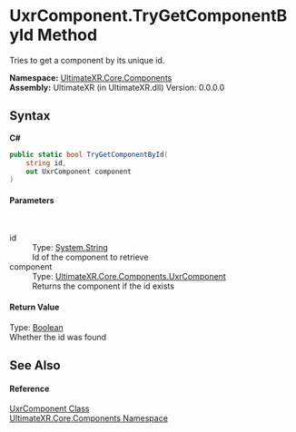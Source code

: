 # UxrComponent.TryGetComponentById Method 
 

Tries to get a component by its unique id.

**Namespace:**&nbsp;<a href="N_UltimateXR_Core_Components">UltimateXR.Core.Components</a><br />**Assembly:**&nbsp;UltimateXR (in UltimateXR.dll) Version: 0.0.0.0

## Syntax

**C#**<br />
``` C#
public static bool TryGetComponentById(
	string id,
	out UxrComponent component
)
```


#### Parameters
&nbsp;<dl><dt>id</dt><dd>Type: <a href="https://docs.microsoft.com/dotnet/api/system.string" target="_blank" rel="noopener noreferrer">System.String</a><br />Id of the component to retrieve</dd><dt>component</dt><dd>Type: <a href="T_UltimateXR_Core_Components_UxrComponent">UltimateXR.Core.Components.UxrComponent</a><br />Returns the component if the id exists</dd></dl>

#### Return Value
Type: <a href="https://docs.microsoft.com/dotnet/api/system.boolean" target="_blank" rel="noopener noreferrer">Boolean</a><br />Whether the id was found

## See Also


#### Reference
<a href="T_UltimateXR_Core_Components_UxrComponent">UxrComponent Class</a><br /><a href="N_UltimateXR_Core_Components">UltimateXR.Core.Components Namespace</a><br />